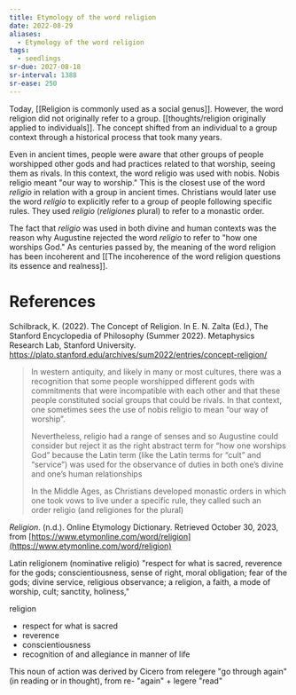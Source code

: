 ```yaml
---
title: Etymology of the word religion
date: 2022-08-29
aliases:
  - Etymology of the word religion
tags:
  - seedlings
sr-due: 2027-08-18
sr-interval: 1388
sr-ease: 250
---
```

Today, [[Religion is commonly used as a social genus]]. However, the word religion did not originally refer to a group. [[thoughts/religion originally applied to individuals]]. The concept shifted from an individual to a group context through a historical process that took many years.

Even in ancient times, people were aware that other groups of people worshipped other gods and had practices related to that worship, seeing them as rivals. In this context, the word religio was used with nobis. Nobis religio meant "our way to worship." This is the closest use of the word *religio* in relation with a group in ancient times. Christians would later use the word *religio* to explicitly refer to a group of people following specific rules. They used *religio* (*religiones* plural) to refer to a monastic order.

The fact that *religio* was used in both divine and human contexts was the reason why Augustine rejected the word *religio* to refer to "how one worships God." As centuries passed by, the meaning of the word religion has been incoherent and [[The incoherence of the word religion questions its essence and realness]].

# References

Schilbrack, K. (2022). The Concept of Religion. In E. N. Zalta (Ed.), The Stanford Encyclopedia of Philosophy (Summer 2022). Metaphysics Research Lab, Stanford University. https://plato.stanford.edu/archives/sum2022/entries/concept-religion/

> In western antiquity, and likely in many or most cultures, there was a recognition that some people worshipped different gods with commitments that were incompatible with each other and that these people constituted social groups that could be rivals. In that context, one sometimes sees the use of nobis religio to mean “our way of worship”.
> 
> Nevertheless, religio had a range of senses and so Augustine could consider but reject it as the right abstract term for “how one worships God” because the Latin term (like the Latin terms for “cult” and “service”) was used for the observance of duties in both one’s divine and one’s human relationships
> 
> In the Middle Ages, as Christians developed monastic orders in which one took vows to live under a specific rule, they called such an order religio (and religiones for the plural)


_Religion_. (n.d.). Online Etymology Dictionary. Retrieved October 30, 2023, from [https://www.etymonline.com/word/religion](https://www.etymonline.com/word/religion)

Latin religionem (nominative religio) "respect for what is sacred, reverence for the gods; conscientiousness, sense of right, moral obligation; fear of the gods; divine service, religious observance; a religion, a faith, a mode of worship, cult; sanctity, holiness,"

religion
- respect for what is sacred
- reverence
- conscientiousness
- recognition of and allegiance in manner of life

This noun of action was derived by Cicero from relegere "go through again" (in reading or in thought), from re- "again" + legere "read"